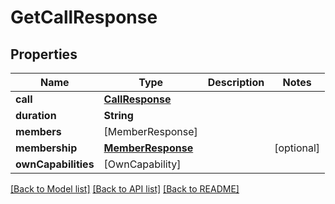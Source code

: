 # GetCallResponse

## Properties
Name | Type | Description | Notes
------------ | ------------- | ------------- | -------------
**call** | [**CallResponse**](CallResponse.md) |  | 
**duration** | **String** |  | 
**members** | [MemberResponse] |  | 
**membership** | [**MemberResponse**](MemberResponse.md) |  | [optional] 
**ownCapabilities** | [OwnCapability] |  | 

[[Back to Model list]](../README.md#documentation-for-models) [[Back to API list]](../README.md#documentation-for-api-endpoints) [[Back to README]](../README.md)


